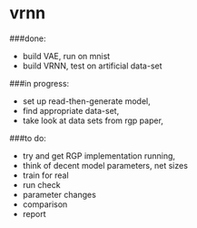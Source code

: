 # vrnn
###done:

- build VAE, run on mnist
- build VRNN, test on artificial data-set

###in progress:

- set up read-then-generate model,
- find appropriate data-set,
- take look at data sets from rgp paper,

###to do:

- try and get RGP implementation running,
- think of decent model parameters, net sizes
- train for real
- run check
- parameter changes
- comparison
- report